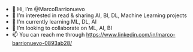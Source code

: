 - 👋 Hi, I’m @MarcoBarrionuevo
- 👀 I’m interested in read & sharing AI, BI, DL, Machine Learning projects
- 🌱 I’m currently learning ML, DL, AI
- 💞️ I’m looking to collaborate on ML, AI, BI
- 📫 You can reach me through https://www.linkedin.com/in/marco-barrionuevo-0893ab28/

<!---
MarcoBarrionuevo/MarcoBarrionuevo is a ✨ special ✨ repository because its `README.md` (this file) appears on your GitHub profile.
You can click the Preview link to take a look at your changes.
--->
